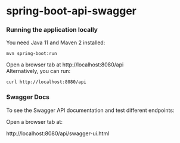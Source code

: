 # spring-boot-api-swagger


### Running the application locally

You need Java 11 and Maven 2 installed:
```shell
mvn spring-boot:run
```
Open a browser tab at http://localhost:8080/api   
Alternatively, you can run:

```shell
curl http://localhost:8080/api
```
### Swagger Docs
To see the Swagger API documentation and test different endpoints:

Open a browser tab at:

http://localhost:8080/api/swagger-ui.html
 
    
